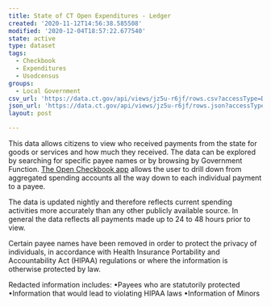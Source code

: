 ```yaml
---
title: State of CT Open Expenditures - Ledger
created: '2020-11-12T14:56:38.585508'
modified: '2020-12-04T18:57:22.677540'
state: active
type: dataset
tags:
  - Checkbook
  - Expenditures
  - Usodcensus
groups:
  - Local Government
csv_url: 'https://data.ct.gov/api/views/jz5u-r6jf/rows.csv?accessType=DOWNLOAD'
json_url: 'https://data.ct.gov/api/views/jz5u-r6jf/rows.json?accessType=DOWNLOAD'
layout: post

---
```

This data allows citizens to view who received payments from the state for goods or services and how much they received. The data can be explored by searching for specific payee names or by browsing by Government Function. <a href="http://opencheckbook.ct.gov">The Open Checkbook app</a> allows the user to drill down from aggregated spending accounts all the way down to each individual payment to a payee. 

The  data is updated nightly and therefore reflects current spending activities more accurately than any other publicly available source. In general the data reflects all payments made up to 24 to 48 hours prior to view.

Certain payee names have been removed in order to protect the privacy of individuals, in accordance with Health Insurance Portability and Accountability Act (HIPAA) regulations or where the information is otherwise protected by law. 

Redacted information includes:
•Payees who are statutorily protected
•Information that would lead to violating HIPAA laws
•Information of Minors
